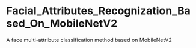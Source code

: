 # Facial_Attributes_Recognization_Based_On_MobileNetV2
A face multi-attribute classification method based on MobileNetV2
